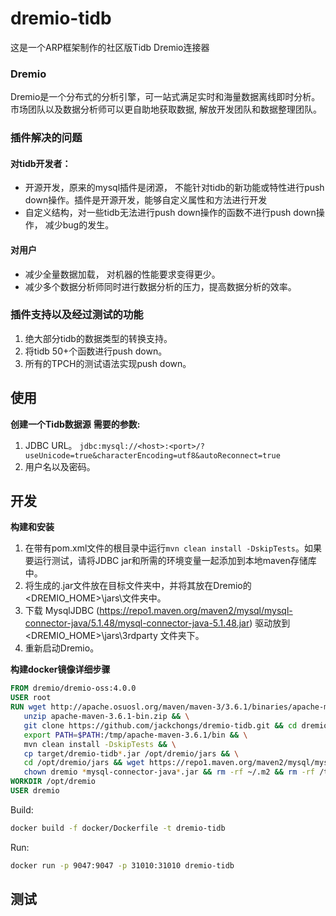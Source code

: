 # dremio-tidb

这是一个ARP框架制作的社区版Tidb Dremio连接器

### Dremio
Dremio是一个分布式的分析引擎，可一站式满足实时和海量数据离线即时分析。市场团队以及数据分析师可以更自助地获取数据, 解放开发团队和数据整理团队。

### 插件解决的问题

#### 对tidb开发者： 
* 开源开发，原来的mysql插件是闭源， 不能针对tidb的新功能或特性进行push down操作。插件是开源开发，能够自定义属性和方法进行开发
* 自定义结构，对一些tidb无法进行push down操作的函数不进行push down操作， 减少bug的发生。
#### 对用户
* 减少全量数据加载， 对机器的性能要求变得更少。
* 减少多个数据分析师同时进行数据分析的压力，提高数据分析的效率。


### 插件支持以及经过测试的功能
1. 绝大部分tidb的数据类型的转换支持。
2. 将tidb 50+个函数进行push down。
3. 所有的TPCH的测试语法实现push down。


## 使用

**创建一个Tidb数据源**
**需要的参数:**
1. JDBC URL。
`jdbc:mysql://<host>:<port>/?useUnicode=true&characterEncoding=utf8&autoReconnect=true`
2. 用户名以及密码。

## 开发

**构建和安装**
1. 在带有pom.xml文件的根目录中运行`mvn clean install -DskipTests`。如果要运行测试，请将JDBC jar和所需的环境变量一起添加到本地maven存储库中。
2. 将生成的.jar文件放在目标文件夹中，并将其放在Dremio的<DREMIO_HOME>\jars\文件夹中。
3. 下载 MysqlJDBC (https://repo1.maven.org/maven2/mysql/mysql-connector-java/5.1.48/mysql-connector-java-5.1.48.jar) 驱动放到<DREMIO_HOME>\jars\3rdparty 文件夹下。
4. 重新启动Dremio。

**构建docker镜像详细步骤**
```Dockerfile
FROM dremio/dremio-oss:4.0.0
USER root
RUN wget http://apache.osuosl.org/maven/maven-3/3.6.1/binaries/apache-maven-3.6.1-bin.zip && \
   unzip apache-maven-3.6.1-bin.zip && \
   git clone https://github.com/jackchongs/dremio-tidb.git && cd dremio-tidb && \
   export PATH=$PATH:/tmp/apache-maven-3.6.1/bin && \
   mvn clean install -DskipTests && \
   cp target/dremio-tidb*.jar /opt/dremio/jars && \
   cd /opt/dremio/jars && wget https://repo1.maven.org/maven2/mysql/mysql-connector-java/5.1.48/mysql-connector-java-5.1.48.jar && \
   chown dremio *mysql-connector-java*.jar && rm -rf ~/.m2 && rm -rf /tmp/*
WORKDIR /opt/dremio
USER dremio
```

Build:
```bash
docker build -f docker/Dockerfile -t dremio-tidb
```
Run:
```bash
docker run -p 9047:9047 -p 31010:31010 dremio-tidb
```

## 测试

